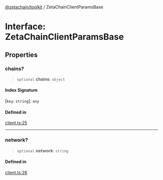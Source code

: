 [@zetachain/toolkit](toolkit/index.md) / ZetaChainClientParamsBase

# Interface: ZetaChainClientParamsBase

## Properties

### chains?

> `optional` **chains**: `object`

#### Index Signature

 \[`key`: `string`\]: `any`

#### Defined in

[client.ts:25](https://github.com/zeta-chain/toolkit/blob/ff9b248edd3cba24d9f8444af6a768e2af201e71/packages/client/src/client.ts#L25)

***

### network?

> `optional` **network**: `string`

#### Defined in

[client.ts:26](https://github.com/zeta-chain/toolkit/blob/ff9b248edd3cba24d9f8444af6a768e2af201e71/packages/client/src/client.ts#L26)
